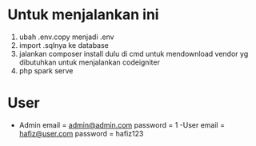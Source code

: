# Untuk menjalankan ini
1. ubah .env.copy menjadi .env
2. import .sqlnya ke database
3. jalankan composer install dulu di cmd untuk mendownload vendor yg dibutuhkan untuk menjalankan codeigniter
4. php spark serve

# User
- Admin
email = admin@admin.com
password = 1
-User
email = hafiz@user.com
password = hafiz123
